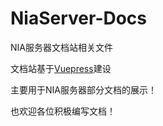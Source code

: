 # NiaServer-Docs

NIA服务器文档站相关文件

文档站基于[Vuepress](https://v2.vuepress.vuejs.org/)建设

主要用于NIA服务器部分文档的展示！

也欢迎各位积极编写文档！

